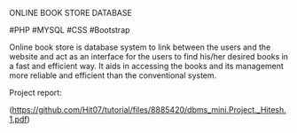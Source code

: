 ONLINE BOOK STORE DATABASE

#PHP #MYSQL #CSS #Bootstrap

Online book store is database system to link between the users and the website and act as an interface for the users to find his/her desired books in a fast and efficient way. It aids in accessing the books and its management more reliable and efficient than the conventional system.

Project report:


(https://github.com/Hit07/tutorial/files/8885420/dbms_mini.Project._Hitesh.1.pdf)
